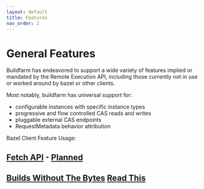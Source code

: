 ```yaml
---
layout: default
title: Features
nav_order: 2
---
```


# General Features

Buildfarm has endeavored to support a wide variety of features implied or mandated by the Remote Execution API, including those currently not in use or worked around by bazel or other clients.

Most notably, buildfarm has universal support for:

* configurable instances with specific instance types
* progressive and flow controlled CAS reads and writes
* pluggable external CAS endpoints
* RequestMetadata behavior attribution

Bazel Client Feature Usage:

## [Fetch API](https://docs.bazel.build/versions/master/command-line-reference.html#flag--experimental_remote_downloader) - [Planned](https://github.com/bazelbuild/bazel-buildfarm/pull/605)
## [Builds Without The Bytes](https://github.com/bazelbuild/bazel/issues/6862) [Read This](https://github.com/bazelbuild/docs/execution/builds-without-the-bytes/)